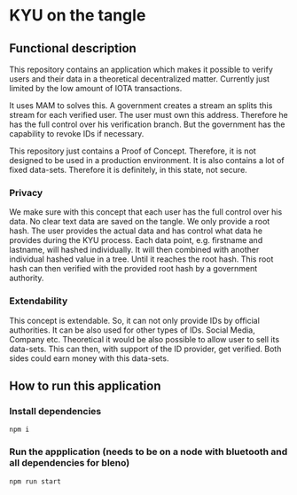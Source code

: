 # KYU on the tangle

## Functional description

This repository contains an application which makes it possible to verify users and their data in
a theoretical decentralized matter. Currently just limited by the low amount of IOTA transactions.

It uses MAM to solves this. A government creates a stream an splits this stream for each verified user.
The user must own this address. Therefore he has the full control over his verification branch.
But the government has the capability to revoke IDs if necessary.

This repository just contains a Proof of Concept.
Therefore, it is not designed to be used in a production environment.
It is also contains a lot of fixed data-sets.
Therefore it is definitely, in this state, not secure.

### Privacy

We make sure with this concept that each user has the full control over his data.
No clear text data are saved on the tangle. We only provide a root hash.
The user provides the actual data and has control what data he provides during the KYU process.
Each data point, e.g. firstname and lastname, will hashed individually.
It will then combined with another individual hashed value in a tree. Until it reaches the root hash.
This root hash can then verified with the provided root hash by a government authority.

### Extendability

This concept is extendable. So, it can not only provide IDs by official authorities.
It can be also used for other types of IDs. Social Media, Company etc.
Theoretical it would be also possible to allow user to sell its data-sets.
This can then, with support of the ID provider, get verified.
Both sides could earn money with this data-sets.



## How to run this application

### Install dependencies

```
npm i
```

### Run the appplication (needs to be on a node with bluetooth and all dependencies for bleno)
```
npm run start
```
